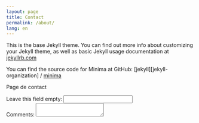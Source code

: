 ```yaml
---
layout: page
title: Contact
permalink: /about/
lang: en
---
```


This is the base Jekyll theme. You can find out more info about customizing your Jekyll theme, as well as basic Jekyll usage documentation at [jekyllrb.com](https://jekyllrb.com/)

You can find the source code for Minima at GitHub:
[jekyll][jekyll-organization] /
[minima](https://github.com/jekyll/minima)

Page de contact

<form method="POST" action="https://$API_GATEWAY_URL">
  <input type="hidden" name="_to" value="you@example.com" />
  <div class="hpot">
    <label>Leave this field empty: <input name="_honeypot"></label>
  </div>
  <label>Comments:
    <textarea name="comments"></textarea>
  </label>
</form>

<!--
[jekyll][jekyll-organization] /
[jekyll](https://github.com/jekyll/jekyll) -->

<!-- [jekyll-organization]: https://github.com/jekyll -->

